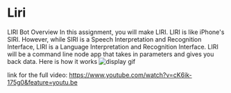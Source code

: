 # Liri
LIRI Bot
Overview
In this assignment, you will make LIRI. LIRI is like iPhone's SIRI. However, while SIRI is a Speech Interpretation and Recognition Interface, LIRI is a Language Interpretation and Recognition Interface. LIRI will be a command line node app that takes in parameters and gives you back data.
Here is how it works
![display gif](https://media.giphy.com/media/1qfD14prz6a0bBAPVz/giphy.gif)


link for the full video: https://www.youtube.com/watch?v=cK6ik-175g0&feature=youtu.be